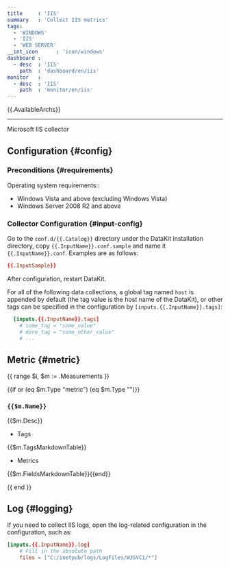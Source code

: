 ```yaml
---
title     : 'IIS'
summary   : 'Collect IIS metrics'
tags:
  - 'WINDOWS'
  - 'IIS'
  - 'WEB SERVER'
__int_icon      : 'icon/windows'
dashboard :
  - desc  : 'IIS'
    path  : 'dashboard/en/iis'
monitor   :
  - desc  : 'IIS'
    path  : 'monitor/en/iis'
---
```



{{.AvailableArchs}}

---

Microsoft IIS collector

## Configuration {#config}

### Preconditions {#requirements}

Operating system requirements::

- Windows Vista and above (excluding Windows Vista)
- Windows Server 2008 R2 and above

### Collector Configuration {#input-config}

Go to the `conf.d/{{.Catalog}}` directory under the DataKit installation directory, copy `{{.InputName}}.conf.sample` and name it `{{.InputName}}.conf`. Examples are as follows:

```toml
{{.InputSample}} 
```

After configuration, restart DataKit.

For all of the following data collections, a global tag named `host` is appended by default (the tag value is the host name of the DataKit), or other tags can be specified in the configuration by `[inputs.{{.InputName}}.tags]`:

``` toml
  [inputs.{{.InputName}}.tags]
    # some_tag = "some_value"
    # more_tag = "some_other_value"
    # ...
```

## Metric {#metric}

{{ range $i, $m := .Measurements }}

{{if or (eq $m.Type "metric") (eq $m.Type "")}}

### `{{$m.Name}}`

{{$m.Desc}}

- Tags

{{$m.TagsMarkdownTable}}

- Metrics

{{$m.FieldsMarkdownTable}}{{end}}

{{ end }}

## Log {#logging}

If you need to collect IIS logs, open the log-related configuration in the configuration, such as:

```toml
[inputs.{{.InputName}}.log]
    # Fill in the absolute path
    files = ["C:/inetpub/logs/LogFiles/W3SVC1/*"] 
```
